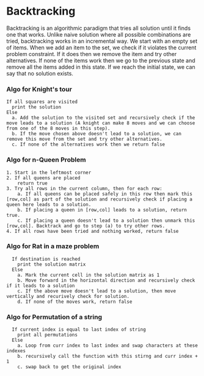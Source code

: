 # Backtracking

Backtracking is an algorithmic paradigm that tries all solution until it finds one that works. Unlike naive solution where all possible combinations are tried, backtracking works in an incremental way. We start with an empty set of items. When we add an item to the set, we check if it violates the current problem constraint. If it does then we remove the item and try other alternatives. If none of the items work then we go to the previous state and remove all the items added in this state. If we reach the initial state, we can say that no solution exists.

### Algo for Knight's tour
```
If all squares are visited
  print the solution
Else 
  a. Add the solution to the visited set and recursively check if the move leads to a solution (A knight can make 8 moves and we can choose from one of the 8 moves in this step).
  b. If the move chosen above doesn't lead to a solution, we can remove this move from the set and try other alternatives.
  c. If none of the alternatives work then we return false
```

### Algo for n-Queen Problem
```
1. Start in the leftmost corner
2. If all queens are placed
    return true
3. Try all rows in the current column, then for each row:
    a. If all queens can be placed safely in this row then mark this [row,col] as part of the solution and recursively check if placing a queen here leads to a solution.
    b. If placing a queen in [row,col] leads to a solution, return true.
    c. If placing a queen doesn't lead to a solution then unmark this [row,col]. Backtrack and go to step (a) to try other rows.
4. If all rows have been tried and nothing worked, return false
```

### Algo for Rat in a maze problem
```
  If destination is reached
    print the solution matrix
  Else
    a. Mark the current cell in the solution matrix as 1
    b. Move forward in the horizontal direction and recursively check if it leads to a solution
    c. If the above move doesn't lead to a solution, then move vertically and recurively check for solution.
    d. If none of the moves work, return false
```

### Algo for Permutation of a string
```
  If current index is equal to last index of string
    print all permutations
  Else
    a. Loop from curr index to last index and swap characters at these indexes
    b. recursively call the function with this stirng and curr index + 1
    c. swap back to get the original index
```